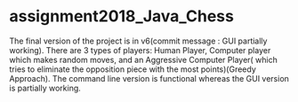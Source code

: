 # assignment2018_Java_Chess

The final version of the project is in v6(commit message : GUI partially working). There are 3 types of players: Human Player, Computer player which makes random moves, and an Aggressive Computer Player( which tries to eliminate the opposition piece with the most points)(Greedy Approach). The command line version is functional whereas the GUI version is partially working.
